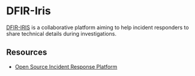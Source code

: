 # DFIR-Iris

[DFIR-IRIS](https://dfir-iris.org/) is a collaborative platform aiming to help incident responders to share technical details during investigations.

## Resources

* [Open Source Incident Response Platform](https://www.youtube.com/watch?v=XXyIv_aes4w&list=PLB6hQ_WpB6U0WeroZAfssgRpxW8olnkqy&index=17)
